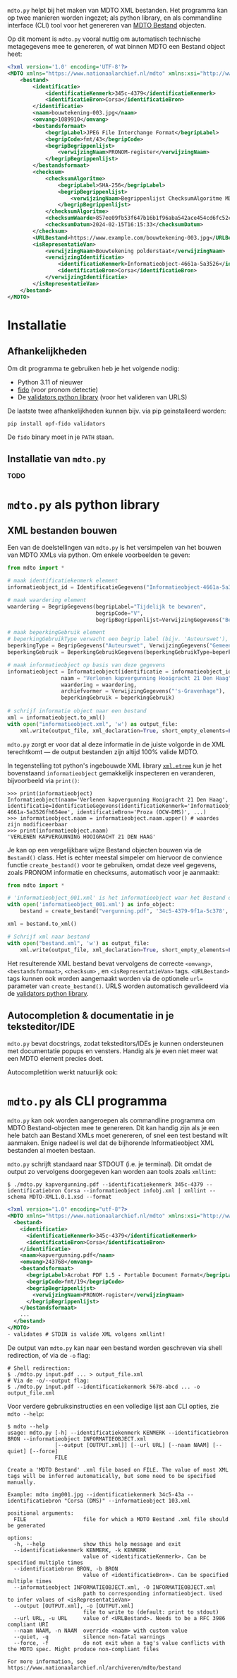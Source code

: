`mdto.py` helpt bij het maken van MDTO XML bestanden. Het programma kan op twee manieren worden ingezet; als python library, en als commandline interface (CLI) tool voor het genereren van [MDTO Bestand](https://www.nationaalarchief.nl/archiveren/mdto/metagegevensschema/attribuutspecificaties/klassen/bestand) objecten. 

Op dit moment is `mdto.py` vooral nuttig om automatisch technische metagegevens mee te genereren, of wat binnen MDTO een Bestand object heet:

``` xml
<?xml version='1.0' encoding='UTF-8'?>
<MDTO xmlns="https://www.nationaalarchief.nl/mdto" xmlns:xsi="http://www.w3.org/2001/XMLSchema-instance" xsi:schemaLocation="https://www.nationaalarchief.nl/mdto https://www.nationaalarchief.nl/mdto/MDTO-XML1.0.1.xsd">
    <bestand>
        <identificatie>
            <identificatieKenmerk>345c-4379</identificatieKenmerk>
            <identificatieBron>Corsa</identificatieBron>
        </identificatie>
        <naam>bouwtekening-003.jpg</naam>
        <omvang>1089910</omvang>
        <bestandsformaat>
            <begripLabel>JPEG File Interchange Format</begripLabel>
            <begripCode>fmt/43</begripCode>
            <begripBegrippenlijst>
                <verwijzingNaam>PRONOM-register</verwijzingNaam>
            </begripBegrippenlijst>
        </bestandsformaat>
        <checksum>
            <checksumAlgoritme>
                <begripLabel>SHA-256</begripLabel>
                <begripBegrippenlijst>
                    <verwijzingNaam>Begrippenlijst ChecksumAlgoritme MDTO</verwijzingNaam>
                </begripBegrippenlijst>
            </checksumAlgoritme>
            <checksumWaarde>857ee09fb53f647b16b1f96aba542ace454cd6fc52c9844d4ddb8218c5d61b6c</checksumWaarde>
            <checksumDatum>2024-02-15T16:15:33</checksumDatum>
        </checksum>
        <URLBestand>https://www.example.com/bouwtekening-003.jpg</URLBestand>
        <isRepresentatieVan>
            <verwijzingNaam>Bouwtekening polderstaat</verwijzingNaam>
            <verwijzingIdentificatie>
                <identificatieKenmerk>Informatieobject-4661a-5a3526</identificatieKenmerk>
                <identificatieBron>Corsa</identificatieBron>
            </verwijzingIdentificatie>
        </isRepresentatieVan>
    </bestand>
</MDTO>
```

# Installatie 

## Afhankelijkheden

Om dit programma te gebruiken heb je het volgende nodig:

  * Python 3.11 of nieuwer
  * [fido](https://github.com/openpreserve/fido) (voor pronom detectie)
  * De [validators python library](https://pypi.org/project/validators/) (voor het valideren van URLS)
  
De laatste twee afhankelijkheden kunnen bijv. via pip geinstalleerd worden:

```shell
pip install opf-fido validators
```

De `fido` binary moet in je `PATH` staan.

## Installatie van `mdto.py`

**TODO**

# `mdto.py` als python library

## XML bestanden bouwen

Een van de doelstellingen van `mdto.py` is het versimpelen van het bouwen van MDTO XMLs via python. Om enkele voorbeelden te geven:

``` python
from mdto import *

# maak identificatiekenmerk element
informatieobject_id = IdentificatieGegevens("Informatieobject-4661a-5a3526fh654ee", "Proza (OCW-DMS)")

# maak waardering element
waardering = BegripGegevens(begripLabel="Tijdelijk te bewaren",
                            begripCode="V",
                            begripBegrippenlijst=VerwijzingGegevens("Begrippenlijst Waarderingen MDTO"))

# maak beperkingGebruik element
# beperkingGebruikType verwacht een begrip label (bijv. 'Auteurswet'), en een verwijzing naar een begrippenlijst
beperkingType = BegripGegevens("Auteurswet", VerwijzingGegevens("Gemeente Den Haag zaaksysteem begrippenlijst"))
beperkingGebruik = BeperkingGebruikGegevens(beperkingGebruikType=beperkingType)

# maak informatieobject op basis van deze gegevens 
informatieobject = Informatieobject(identificatie = informatieobject_id,
                 naam = "Verlenen kapvergunning Hooigracht 21 Den Haag",
                 waardering = waardering,
                 archiefvormer = VerwijzingGegevens("'s-Gravenhage"),
                 beperkingGebruik = beperkingGebruik)
                 
# schrijf informatie object naar een bestand
xml = informatieobject.to_xml()
with open("informatieobject.xml", 'w') as output_file:
    xml.write(output_file, xml_declaration=True, short_empty_elements=False)
```

`mdto.py` zorgt er voor dat al deze informatie in de juiste volgorde in de XML terechtkomt — de output bestanden zijn altijd 100% valide MDTO.

In tegenstelling tot python's ingebouwde XML library [`xml.etree`](https://docs.python.org/3/library/xml.etree.elementtree.html) kun je het bovenstaand `informatieobject` gemakkelijk inspecteren en veranderen, bijvoorbeeld via `print()`:

``` python-console
>>> print(informatieobject)
Informatieobject(naam='Verlenen kapvergunning Hooigracht 21 Den Haag',  identificatie=IdentificatieGegevens(identificatieKenmerk='Informatieobject-4661a-5a3526fh654ee', identificatieBron='Proza (OCW-DMS)', ...)
>>> informatieobject.naam = informatieobject.naam.upper() # waardes zijn modificeerbaar
>>> print(informatieobject.naam)
'VERLENEN KAPVERGUNNING HOOIGRACHT 21 DEN HAAG'
```

Je kan op een vergelijkbare wijze Bestand objecten bouwen via de `Bestand()` class. Het is echter meestal simpeler om hiervoor de convience functie `create_bestand()` voor te gebruiken, omdat deze veel gegevens, zoals PRONOM informatie en checksums, automatisch voor je aanmaakt:


```python
from mdto import *

# 'informatieobject_001.xml' is het informatieobject waar het Bestand object een representatie van is 
with open('informatieobject_001.xml') as info_object:
    bestand = create_bestand("vergunning.pdf", '34c5-4379-9f1a-5c378', 'Proza (DMS)', representatievan=info_object)

xml = bestand.to_xml()

# Schrijf xml naar bestand
with open("bestand.xml", 'w') as output_file:
    xml.write(output_file, xml_declaration=True, short_empty_elements=False)
```

Het resulterende XML bestand bevat vervolgens de correcte `<omvang>`, `<bestandsformaat>`, `<checksum>` , en `<isRepresentatieVan>` tags. `<URLBestand>` tags kunnen ook worden aangemaakt worden via de optionele `url=` parameter van `create_bestand()`. URLS worden automatisch gevalideerd via de [validators python library](https://pypi.org/project/validators/).

## Autocompletion & documentatie in je teksteditor/IDE

`mdto.py` bevat docstrings, zodat teksteditors/IDEs je kunnen ondersteunen met documentatie popups en vensters. Handig als je even niet meer wat een MDTO element precies doet.

Autocompletition werkt natuurlijk ook: 

# `mdto.py` als CLI programma

`mdto.py` kan ook worden aangeroepen als commandline programma om MDTO Bestand-objecten mee te genereren. Dit kan handig zijn als je een hele batch aan Bestand XMLs moet genereren, of snel een test bestand wilt aanmaken. Enige nadeel is wel dat de bijhorende Informatieobject XML bestanden al moeten bestaan.


`mdto.py` schrijft standaard naar STDOUT (i.e. je terminal). Dit omdat de output zo vervolgens doorgegeven kan worden aan tools zoals `xmllint`:

``` shell
$ ./mdto.py kapvergunning.pdf --identificatiekenmerk 345c-4379 --identificatiebron Corsa --informatieobject infobj.xml | xmllint --schema MDTO-XML1.0.1.xsd --format
```
```xml
<?xml version="1.0" encoding="utf-8"?>
<MDTO xmlns="https://www.nationaalarchief.nl/mdto" xmlns:xsi="http://www.w3.org/2001/XMLSchema-instance" xsi:schemaLocation="https://www.nationaalarchief.nl/mdto https://www.nationaalarchief.nl/mdto/MDTO-XML1.0.1.xsd">
  <bestand>
    <identificatie>
      <identificatieKenmerk>345c-4379</identificatieKenmerk>
      <identificatieBron>Corsa</identificatieBron>
    </identificatie>
    <naam>kapvergunning.pdf</naam>
    <omvang>243768</omvang>
    <bestandsformaat>
      <begripLabel>Acrobat PDF 1.5 - Portable Document Format</begripLabel>
      <begripCode>fmt/19</begripCode>
      <begripBegrippenlijst>
        <verwijzingNaam>PRONOM-register</verwijzingNaam>
      </begripBegrippenlijst>
    </bestandsformaat>
    ...
  </bestand>
</MDTO>
- validates # STDIN is valide XML volgens xmllint!
```

De output van `mdto.py` kan naar een bestand worden geschreven via shell redirection, of via de `-o` flag:

``` shell
# Shell redirection:
$ ./mdto.py input.pdf ... > output_file.xml
# Via de -o/--output flag:
$ ./mdto.py input.pdf --identificatiekenmerk 5678-abcd ... -o output_file.xml
```

Voor verdere gebruiksinstructies en een volledige lijst aan CLI opties, zie `mdto --help`:

``` shellsession
$ mdto --help
usage: mdto.py [-h] --identificatiekenmerk KENMERK --identificatiebron BRON --informatieobject INFORMATIEOBJECT.xml
               [--output [OUTPUT.xml]] [--url URL] [--naam NAAM] [--quiet] [--force]
               FILE

Create a 'MDTO Bestand' .xml file based on FILE. The value of most XML tags will be inferred automatically, but some need to be specified manually.

Example: mdto img001.jpg --identificatiekenmerk 34c5-43a --identificatiebron "Corsa (DMS)" --informatieobject 103.xml

positional arguments:
  FILE                  file for which a MDTO Bestand .xml file should be generated

options:
  -h, --help            show this help message and exit
  --identificatiekenmerk KENMERK, -k KENMERK
                        value of <identificatieKenmerk>. Can be specified multiple times
  --identificatiebron BRON, -b BRON
                        value of <identificatieBron>. Can be specified multiple times
  --informatieobject INFORMATIEOBJECT.xml, -O INFORMATIEOBJECT.xml
                        path to corresponding informatieobject. Used to infer values of <isRepresentatieVan>
  --output [OUTPUT.xml], -o [OUTPUT.xml]
                        file to write to (default: print to stdout)
  --url URL, -u URL     value of <URLBestand>. Needs to be a RFC 3986 compliant URI
  --naam NAAM, -n NAAM  override <naam> with custom value
  --quiet, -q           silence non-fatal warnings
  --force, -f           do not exit when a tag's value conflicts with the MDTO spec. Might produce non-compliant files

For more information, see https://www.nationaalarchief.nl/archiveren/mdto/bestand
```
